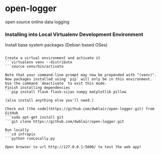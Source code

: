 open-logger
===========

open source online data logging 

### Installing into Local Virtualenv Development Environment
Install base system packages (Debian based OSes)
```sudo apt-get install python-dev python-virtualenv libpng-dev libfreetype6-dev

Create a virtual environment and activate it
```virtualenv venv --distribute
```source venv/bin/activate

Note that your command-line prompt may now be prepended with "(venv)".  Now packages installed using `pip` will only be in this environment.  Use the command `deactivate` to exit this mode.
Finish installing dependencies
```pip install flask flask-sijax numpy matplotlib pillow

(also install anything else you'll need.)

Check out [the code](https://github.com/dwblair/open-logger.git) from GitHub
```sudo apt-get install git
```git clone https://github.com/dwblair/open-logger.git

Run locally
```cd infrapix
```python runLocally.py

Open browser to url http://127.0.0.1:5000/ to test the web app!


